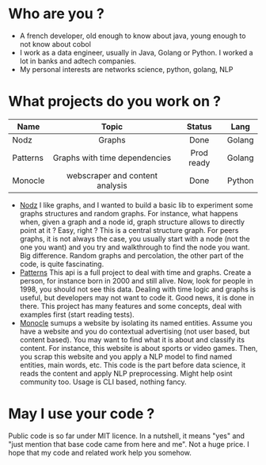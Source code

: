 # Who are you ? 

* A french developer, old enough to know about java, young enough to not know about cobol
* I work as a data engineer, usually in Java, Golang or Python. I worked a lot in banks and adtech companies.
* My personal interests are networks science, python, golang, NLP

# What projects do you work on ?

|   Name   |   Topic  |   Status |   Lang |
|---    |:-:    |:-:    |:-:    |
| Nodz | Graphs | Done | Golang |
| Patterns | Graphs with time dependencies | Prod ready | Golang |
| Monocle | webscraper and content analysis | Done | Python |

* [Nodz](https://github.com/zefrenchwan/nodz) I like graphs, and I wanted to build a basic lib to experiment some graphs structures and random graphs. For instance, what happens when, given a graph and a node id, graph structure allows to directly point at it ? Easy, right ? This is a central structure graph. For peers graphs, it is not always the case, you usually start with a node (not the one you want) and you try and walkthrough to find the node you want. Big difference. Random graphs and percolation, the other part of the code, is quite fascinating. 
* [Patterns](https://github.com/zefrenchwan/patterns) This api is a full project to deal with time and graphs. Create a person, for instance born in 2000 and still alive. Now, look for people in 1998, you should not see this data. Dealing with time logic and graphs is useful, but developers may not want to code it. Good news, it is done in there. This project has many features and some concepts, deal with examples first (start reading tests). 
* [Monocle](https://github.com/zefrenchwan/monocle) sumups a website by isolating its named entities. Assume you have a website and you do contextual advertising (not user based, but content based). You may want to find what it is about and classify its content. For instance, this website is about sports or video games. Then, you scrap this website and you apply a NLP model to find named entities, main words, etc. This code is the part before data science, it reads the content and apply NLP preprocessing. Might help osint community too. Usage is CLI based, nothing fancy. 


# May I use your code ? 

Public code is so far under MIT licence. 
In a nutshell, it means "yes" and "just mention that base code came from here and me". Not a huge price. 
I hope that my code and related work help you somehow. 
